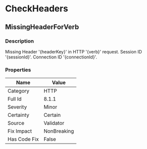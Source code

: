 ﻿---  
uid: Validator_8_1_1  
---

# CheckHeaders

## MissingHeaderForVerb

### Description

Missing Header '{headerKey}' in HTTP '{verb}' request. Session ID '{sessionId}'. Connection ID '{connectionId}'.

### Properties

| Name         | Value       |
| ------------ | ----------- |
| Category     | HTTP        |
| Full Id      | 8.1.1       |
| Severity     | Minor       |
| Certainty    | Certain     |
| Source       | Validator   |
| Fix Impact   | NonBreaking |
| Has Code Fix | False       |
